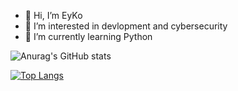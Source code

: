 - 👋 Hi, I’m EyKo
- 👀 I’m interested in devlopment and cybersecurity
- 🌱 I’m currently learning Python

![Anurag's GitHub stats](https://github-readme-stats.vercel.app/api?username=NZO&show_icons=true&theme=radical)

[![Top Langs](https://github-readme-stats.vercel.app/api/top-langs/?username=NZO)](https://github.com/anuraghazra/github-readme-stats)
